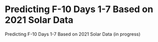 # Predicting F-10 Days 1-7 Based on 2021 Solar Data
Predicting F-10 Days 1-7 Based on 2021 Solar Data (in progress)
